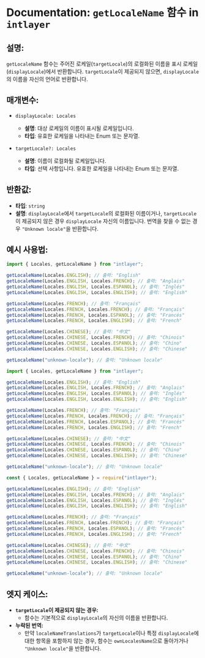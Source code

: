 # Documentation: `getLocaleName` 함수 in `intlayer`

## 설명:

`getLocaleName` 함수는 주어진 로케일(`targetLocale`)의 로컬화된 이름을 표시 로케일(`displayLocale`)에서 반환합니다. `targetLocale`이 제공되지 않으면, `displayLocale`의 이름을 자신의 언어로 반환합니다.

## 매개변수:

- `displayLocale: Locales`

  - **설명**: 대상 로케일의 이름이 표시될 로케일입니다.
  - **타입**: 유효한 로케일을 나타내는 Enum 또는 문자열.

- `targetLocale?: Locales`
  - **설명**: 이름이 로컬화될 로케일입니다.
  - **타입**: 선택 사항입니다. 유효한 로케일을 나타내는 Enum 또는 문자열.

## 반환값:

- **타입**: `string`
- **설명**: `displayLocale`에서 `targetLocale`의 로컬화된 이름이거나, `targetLocale`이 제공되지 않은 경우 `displayLocale` 자신의 이름입니다. 번역을 찾을 수 없는 경우 `"Unknown locale"`을 반환합니다.

## 예시 사용법:

```typescript codeFormat="typescript"
import { Locales, getLocaleName } from "intlayer";

getLocaleName(Locales.ENGLISH); // 출력: "English"
getLocaleName(Locales.ENGLISH, Locales.FRENCH); // 출력: "Anglais"
getLocaleName(Locales.ENGLISH, Locales.ESPANOL); // 출력: "Inglés"
getLocaleName(Locales.ENGLISH, Locales.ENGLISH); // 출력: "English"

getLocaleName(Locales.FRENCH); // 출력: "Français"
getLocaleName(Locales.FRENCH, Locales.FRENCH); // 출력: "Français"
getLocaleName(Locales.FRENCH, Locales.ESPANOL); // 출력: "Francés"
getLocaleName(Locales.FRENCH, Locales.ENGLISH); // 출력: "French"

getLocaleName(Locales.CHINESE); // 출력: "中文"
getLocaleName(Locales.CHINESE, Locales.FRENCH); // 출력: "Chinois"
getLocaleName(Locales.CHINESE, Locales.ESPANOL); // 출력: "Chino"
getLocaleName(Locales.CHINESE, Locales.ENGLISH); // 출력: "Chinese"

getLocaleName("unknown-locale"); // 출력: "Unknown locale"
```

```javascript codeFormat="esm"
import { Locales, getLocaleName } from "intlayer";

getLocaleName(Locales.ENGLISH); // 출력: "English"
getLocaleName(Locales.ENGLISH, Locales.FRENCH); // 출력: "Anglais"
getLocaleName(Locales.ENGLISH, Locales.ESPANOL); // 출력: "Inglés"
getLocaleName(Locales.ENGLISH, Locales.ENGLISH); // 출력: "English"

getLocaleName(Locales.FRENCH); // 출력: "Français"
getLocaleName(Locales.FRENCH, Locales.FRENCH); // 출력: "Français"
getLocaleName(Locales.FRENCH, Locales.ESPANOL); // 출력: "Francés"
getLocaleName(Locales.FRENCH, Locales.ENGLISH); // 출력: "French"

getLocaleName(Locales.CHINESE); // 출력: "中文"
getLocaleName(Locales.CHINESE, Locales.FRENCH); // 출력: "Chinois"
getLocaleName(Locales.CHINESE, Locales.ESPANOL); // 출력: "Chino"
getLocaleName(Locales.CHINESE, Locales.ENGLISH); // 출력: "Chinese"

getLocaleName("unknown-locale"); // 출력: "Unknown locale"
```

```javascript codeFormat="commonjs"
const { Locales, getLocaleName } = require("intlayer");

getLocaleName(Locales.ENGLISH); // 출력: "English"
getLocaleName(Locales.ENGLISH, Locales.FRENCH); // 출력: "Anglais"
getLocaleName(Locales.ENGLISH, Locales.ESPANOL); // 출력: "Inglés"
getLocaleName(Locales.ENGLISH, Locales.ENGLISH); // 출력: "English"

getLocaleName(Locales.FRENCH); // 출력: "Français"
getLocaleName(Locales.FRENCH, Locales.FRENCH); // 출력: "Français"
getLocaleName(Locales.FRENCH, Locales.ESPANOL); // 출력: "Francés"
getLocaleName(Locales.FRENCH, Locales.ENGLISH); // 출력: "French"

getLocaleName(Locales.CHINESE); // 출력: "中文"
getLocaleName(Locales.CHINESE, Locales.FRENCH); // 출력: "Chinois"
getLocaleName(Locales.CHINESE, Locales.ESPANOL); // 출력: "Chino"
getLocaleName(Locales.CHINESE, Locales.ENGLISH); // 출력: "Chinese"

getLocaleName("unknown-locale"); // 출력: "Unknown locale"
```

## 엣지 케이스:

- **`targetLocale`이 제공되지 않는 경우:**
  - 함수는 기본적으로 `displayLocale`의 자신의 이름을 반환합니다.
- **누락된 번역:**
  - 만약 `localeNameTranslations`가 `targetLocale`이나 특정 `displayLocale`에 대한 항목을 포함하지 않는 경우, 함수는 `ownLocalesName`으로 돌아가거나 `"Unknown locale"`을 반환합니다.
